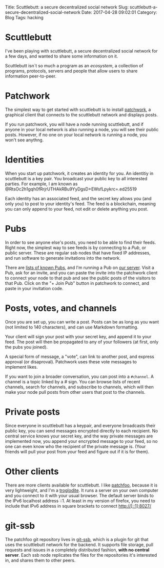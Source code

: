 Title: Scuttlebutt: a secure decentralized social network
Slug: scuttlebutt-a-secure-decentralized-social-network
Date: 2017-04-28 09:02:01
Category: Blog
Tags: hacking

# Scuttlebutt

I've been playing with scuttlebutt, a secure decentralized social
network for a few days, and wanted to share some information on it.

Scuttlebutt isn´t so much a program as an *ecosystem*, a collection of
programs, protocols, servers and people that allow users to share
information peer-to-peer.

# Patchwork

The simplest way to get started with scuttlebutt is to install
[patchwork](https://github.com/ssbc/patchwork), a graphical client
that connects to the scuttlebutt network and displays posts.

If you run patchwork, you will have a node running scuttlebutt, and if
anyone in your local network is also running a node, you will see
their public posts. However, if no one on your local network is
running a node, you won't see anythng.

# Identities

When you start up patchwork, it creates an identity for you. An
identitiy in scuttlebutt is a key pair. You broadcast your public key
to all interested parties. For example, I am known as
@RtsOc2h1gqh0fRrjrUTHAkRBu9YyDgsD+EWsfLpykrc=.ed25519

Each identity has an associated feed, and the secret key allows you
(and only you) to post to your identity's feed. The feed is a
blockchain, meaning you can only append to your feed, not edit or
delete anything you post.

# Pubs

In order to see anyone else's posts, you need to be able to find their
feeds. Right now, the simplest way to see feeds is by connecting to a
*Pub*, or public server. These are regular ssb nodes that have fixed IP
addresses, and run software to generate invitations into the network.

There are
[lists of known Pubs](https://github.com/ssbc/scuttlebot/wiki/Pub-Servers),
and I'm running a Pub on
[our server](http://hulk.ccom.uprrp.edu/). Visit a Pub, ask for an
invite, and you can paste the invite into the patchwork client to
connect your node to that pub and see the public posts of the visitors
to that Pub. Click on the "+ Join Pub" button in patchwork to connect,
and paste in your invitation code.

# Posts, votes, and channels

Once you are set up, you can write a post. Posts can be as long as you
want (not limited to 140 characters), and can use Markdown formatting.

Your client will sign your post with your secret key, and append it to
your feed. The post will then be propagated to any of your followers
(at first, only the pubs you joined).

A special form of message, a "vote", can link to another post, and
express approval (or disaproval). Patchwork uses these vote messages
to implement likes.

If you want to join a broader conversation, you can post into a
`#channel`. A channel is a topic linked by a # sign. You can browse
lists of recent channels, search for channels, and subscribe to
channels, which will then make your node pull posts from other users
that post to the channels.

# Private posts

Since everyone in scuttlebutt has a keypair, and everyone broadcasts
their public key, you can send messages encrypted directly to each
recipient. No central service knows your secret key, and the way
private messages are implemented now, you append your encrypted
message to your feed, so no one can even know who the recipient of the
private message is. (Your friends will pull your post from your feed
and figure out if it is for them).

# Other clients

There are more clients available for scuttlebutt. I like
[patchfoo](https://git.scuttlebot.io/%25YAg1hicat%2B2GELjE2QJzDwlAWcx0ML%2B1sXEdsWwvdt8%3D.sha256),
because it is very lightweight, and I'm a
[troglodite]({filename}/pages/troglodita.md). It runs a server on your
own computer and you connect to it with your usual browser. The default
server binds to the IPv6 localhost address ::1. At least in my version
of firefox, you need to include that IPv6 address in square brackets
to connect <http://[::1]:8027/>

# git-ssb

The patchfoo git repository lives in
[git-ssb](https://git.scuttlebot.io/%25n92DiQh7ietE%2BR%2BX%2FI403LQoyf2DtR3WQfCkDKlheQU%3D.sha256),
which is a plugin for git that uses the scuttlebutt network for the
backend. It supports file storage, pull requests and issues in a
completely distributed fashion, **with no central server**. Each ssb
node replicates the files for the repositories it's interested in, and
shares them to other peers.
